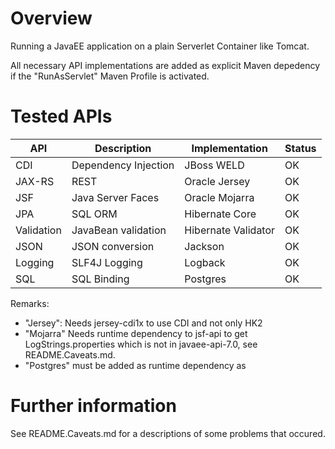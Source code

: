Overview
========
Running a JavaEE application on a plain Serverlet Container like Tomcat.

All necessary API implementations are added as explicit Maven depedency if
the "RunAsServlet" Maven Profile is activated.

Tested APIs
===========

| API        | Description          | Implementation      | Status |
| ---------- | -------------------- | ------------------- | ------ |
| CDI        | Dependency Injection | JBoss WELD          | OK     |
| JAX-RS     | REST                 | Oracle Jersey       | OK     |       
| JSF        | Java Server Faces    | Oracle Mojarra      | OK     |
| JPA        | SQL ORM              | Hibernate Core      | OK     |
| Validation | JavaBean validation  | Hibernate Validator | OK     |
| JSON       | JSON conversion      | Jackson             | OK     |
| Logging    | SLF4J Logging        | Logback             | OK     |
| SQL        | SQL Binding          | Postgres            | OK     |

Remarks:
* "Jersey": Needs jersey-cdi1x to use CDI and not only HK2
* "Mojarra" Needs runtime dependency to jsf-api to get LogStrings.properties 
  which is not in javaee-api-7.0, see README.Caveats.md.
* "Postgres" must be added as runtime dependency as 

Further information
===================

See README.Caveats.md for a descriptions of some problems that occured.
